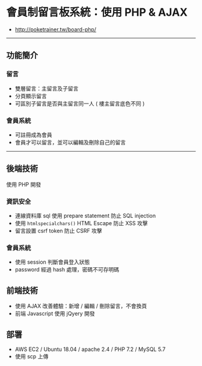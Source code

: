 # 會員制留言板系統：使用 PHP & AJAX

- http://poketrainer.tw/board-php/

------

## 功能簡介

### 留言

- 雙層留言：主留言及子留言
- 分頁顯示留言
- 可區別子留言是否與主留言同一人 ( 樓主留言底色不同 )

### 會員系統

- 可註冊成為會員
- 會員才可以留言，並可以編輯及刪除自己的留言

-------

## 後端技術

使用 PHP 開發

### 資訊安全
- 連線資料庫 sql 使用 prepare statement 防止 SQL injection
- 使用 `htmlspecialchars()` HTML Escape 防止 XSS 攻擊
- 留言設置 csrf token 防止 CSRF 攻擊

### 會員系統
- 使用 session 判斷會員登入狀態
- password 經過 hash 處理，密碼不可存明碼


## 前端技術

- 使用 AJAX 改善體驗：新增 / 編輯 / 刪除留言，不會換頁
- 前端 Javascript 使用 jQyery 開發


## 部署

- AWS EC2 / Ubuntu 18.04 / apache 2.4 / PHP 7.2 / MySQL 5.7
- 使用 scp 上傳